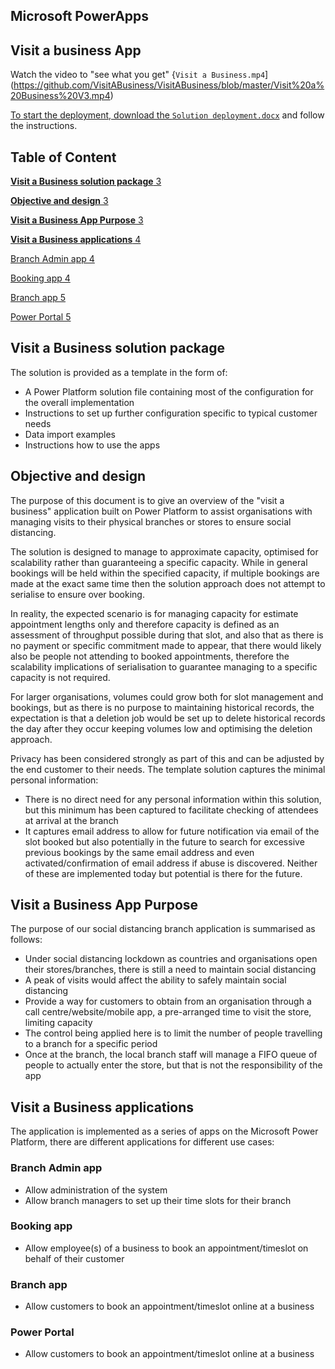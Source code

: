 ## Microsoft PowerApps

## Visit a business App

Watch the video to "see what you get" {`Visit a Business.mp4`](https://github.com/VisitABusiness/VisitABusiness/blob/master/Visit%20a%20Business%20V3.mp4)

<a href="https://github.com/VisitABusiness/VisitABusiness/blob/master/Visit%20a%20Business%20V3.mp4" title="Visit a Business">


To start the deployment, download the [`Solution deployment.docx`](https://github.com/VisitABusiness/VisitABusiness/blob/master/Solution%20Deployment.docx) and follow the instructions.

## **Table of Content**


[**Visit a Business solution package** 3](#_Toc41596400)

[**Objective and design** 3](#_Toc41596401)

[**Visit a Business App Purpose** 3](#_Toc41596402)

[**Visit a Business applications** 4](#_Toc41596403)

[Branch Admin app 4](#_Toc41596404)

[Booking app 4](#_Toc41596405)

[Branch app 5](#_Toc41596406)

[Power Portal 5](#_Toc41596407)

## **Visit a Business solution package**

The solution is provided as a template in the form of:

- A Power Platform solution file containing most of the configuration for the overall implementation
- Instructions to set up further configuration specific to typical customer needs
- Data import examples
- Instructions how to use the apps

## **Objective and design**

The purpose of this document is to give an overview of the &quot;visit a business&quot; application built on Power Platform to assist organisations with managing visits to their physical branches or stores to ensure social distancing.

The solution is designed to manage to approximate capacity, optimised for scalability rather than guaranteeing a specific capacity. While in general bookings will be held within the specified capacity, if multiple bookings are made at the exact same time then the solution approach does not attempt to serialise to ensure over booking.

In reality, the expected scenario is for managing capacity for estimate appointment lengths only and therefore capacity is defined as an assessment of throughput possible during that slot, and also that as there is no payment or specific commitment made to appear, that there would likely also be people not attending to booked appointments, therefore the scalability implications of serialisation to guarantee managing to a specific capacity is not required.

For larger organisations, volumes could grow both for slot management and bookings, but as there is no purpose to maintaining historical records, the expectation is that a deletion job would be set up to delete historical records the day after they occur keeping volumes low and optimising the deletion approach.

Privacy has been considered strongly as part of this and can be adjusted by the end customer to their needs. The template solution captures the minimal personal information:

- There is no direct need for any personal information within this solution, but this minimum has been captured to facilitate checking of attendees at arrival at the branch
- It captures email address to allow for future notification via email of the slot booked but also potentially in the future to search for excessive previous bookings by the same email address and even activated/confirmation of email address if abuse is discovered. Neither of these are implemented today but potential is there for the future.

## **Visit a Business App Purpose**

The purpose of our social distancing branch application is summarised as follows:

- Under social distancing lockdown as countries and organisations open their stores/branches, there is still a need to maintain social distancing ​
- A peak of visits would affect the ability to safely maintain social distancing​
- Provide a way for customers to obtain from an organisation through a call centre/website/mobile app, a pre-arranged time to visit the store, limiting capacity​
- The control being applied here is to limit the number of people travelling to a branch for a specific period
- Once at the branch, the local branch staff will manage a FIFO queue of people to actually enter the store, but that is not the responsibility of the app

## **Visit a Business applications**

The application is implemented as a series of apps on the Microsoft Power Platform, there are different applications for different use cases:

### Branch Admin app

- Allow administration of the system
- Allow branch managers to set up their time slots for their branch

### Booking app

- Allow employee(s) of a business to book an appointment/timeslot on behalf of their customer

### Branch app

- Allow customers to book an appointment/timeslot online at a business

### Power Portal

- Allow customers to book an appointment/timeslot online at a business
